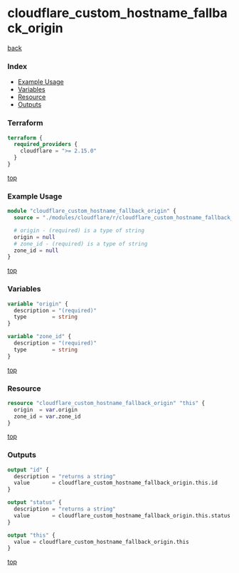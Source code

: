 # cloudflare_custom_hostname_fallback_origin

[back](../cloudflare.md)

### Index

- [Example Usage](#example-usage)
- [Variables](#variables)
- [Resource](#resource)
- [Outputs](#outputs)

### Terraform

```terraform
terraform {
  required_providers {
    cloudflare = ">= 2.15.0"
  }
}
```

[top](#index)

### Example Usage

```terraform
module "cloudflare_custom_hostname_fallback_origin" {
  source = "./modules/cloudflare/r/cloudflare_custom_hostname_fallback_origin"

  # origin - (required) is a type of string
  origin = null
  # zone_id - (required) is a type of string
  zone_id = null
}
```

[top](#index)

### Variables

```terraform
variable "origin" {
  description = "(required)"
  type        = string
}

variable "zone_id" {
  description = "(required)"
  type        = string
}
```

[top](#index)

### Resource

```terraform
resource "cloudflare_custom_hostname_fallback_origin" "this" {
  origin  = var.origin
  zone_id = var.zone_id
}
```

[top](#index)

### Outputs

```terraform
output "id" {
  description = "returns a string"
  value       = cloudflare_custom_hostname_fallback_origin.this.id
}

output "status" {
  description = "returns a string"
  value       = cloudflare_custom_hostname_fallback_origin.this.status
}

output "this" {
  value = cloudflare_custom_hostname_fallback_origin.this
}
```

[top](#index)